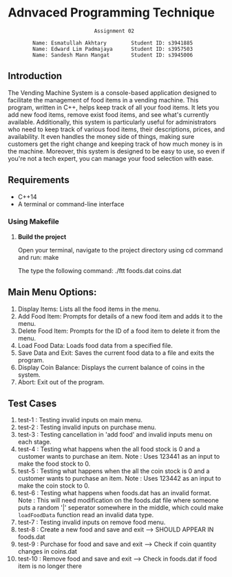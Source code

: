 # Adnvaced Programming Technique
                                Assignment 02

            Name: Esmatullah Akhtary        Student ID: s3941885
            Name: Edward Lim Padmajaya      Student ID: s3957503
            Name: Sandesh Mann Mangat       Student ID: s3945006

## Introduction
The Vending Machine System is a console-based application designed to facilitate the management of food items in a vending machine. This program, written in C++, helps keep track of all your food items.  It lets you add new food items, remove exist food items, and see what's currently available. Additionally, this system is particularly useful for administrators who need to keep track of various food items, their descriptions, prices, and availability. It even handles the money side of things, making sure customers get the right change and keeping track of how much money is in the machine. Moreover, this system is designed to be easy to use, so even if you're not a tech expert, you can manage your food selection with ease.


## Requirements

- C++14 
- A terminal or command-line interface


### Using Makefile

1. **Build the project**
   
   Open your terminal, navigate to the project directory using cd command and run:
   make

   The type the following command:
   ./ftt foods.dat coins.dat


## Main Menu Options:
1. Display Items: Lists all the food items in the menu.
2. Add Food Item: Prompts for details of a new food item and adds it to the menu.
3. Delete Food Item: Prompts for the ID of a food item to delete it from the menu.
4. Load Food Data: Loads food data from a specified file.
5. Save Data and Exit: Saves the current food data to a file and exits the program.
6. Display Coin Balance: Displays the current balance of coins in the system.
7. Abort: Exit out of the program. 


## Test Cases
1. test-1 : Testing invalid inputs on main menu.
2. test-2 : Testing invalid inputs on purchase menu.
3. test-3 : Testing cancellation in 'add food' and invalid inputs menu on each stage.
4. test-4 : Testing what happens when the all food stock is 0 and a customer wants to purchase an item.
   Note : Uses 123441 as an input to make the food stock to 0.
5. test-5 : Testing what happens when the all the coin stock is 0 and a customer wants to purchase an item.
   Note : Uses 123442 as an input to make the coin stock to 0.
6. test-6 : Testing what happens when foods.dat has an invalid format.
   Note : This will need modification on the foods.dat file where someone puts a random '|' seperator somewhere in the middle, which could make `loadFoodData` function read an invalid data type.
7. test-7 : Testing invalid inputs on remove food menu.
8. test-8 : Create a new food and save and exit --> SHOULD APPEAR IN foods.dat
9. test-9 : Purchase for food and save and exit --> Check if coin quantity changes in coins.dat
3. test-10 : Remove food and save and exit --> Check in foods.dat if food item is no longer there 

